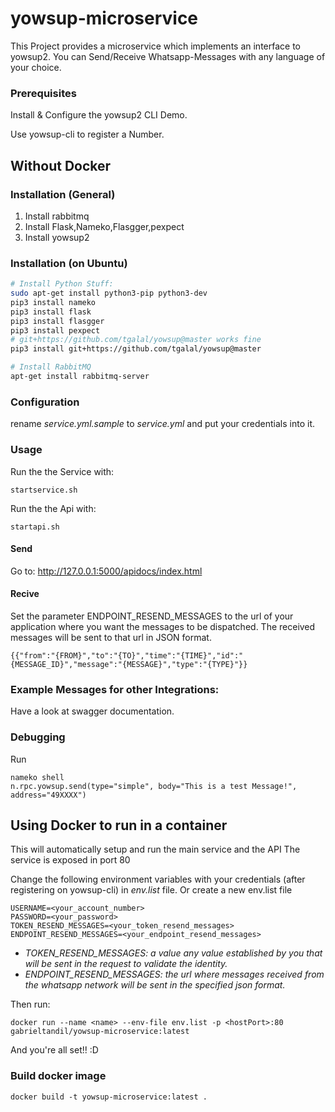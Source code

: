 # yowsup-microservice
This Project provides a microservice which implements an interface to yowsup2. You can Send/Receive Whatsapp-Messages with any language of your choice.

### Prerequisites

Install & Configure the yowsup2 CLI Demo.

Use yowsup-cli to register a Number.

## Without Docker

### Installation (General)

1. Install rabbitmq
2. Install Flask,Nameko,Flasgger,pexpect
3. Install yowsup2

### Installation (on Ubuntu)

```bash
# Install Python Stuff:
sudo apt-get install python3-pip python3-dev
pip3 install nameko
pip3 install flask
pip3 install flasgger
pip3 install pexpect
# git+https://github.com/tgalal/yowsup@master works fine
pip3 install git+https://github.com/tgalal/yowsup@master 

# Install RabbitMQ
apt-get install rabbitmq-server

```


### Configuration

rename *service.yml.sample* to *service.yml* and put your credentials into it.


### Usage

Run the the Service with:
```
startservice.sh
```

Run the the Api with:
```
startapi.sh
```
#### Send
Go to:
http://127.0.0.1:5000/apidocs/index.html

#### Recive
Set the parameter ENDPOINT_RESEND_MESSAGES to the url of your application where you want the messages to be dispatched.
The received messages will be sent to that url in JSON format.
```
{{"from":"{FROM}","to":"{TO}","time":"{TIME}","id":"{MESSAGE_ID}","message":"{MESSAGE}","type":"{TYPE}"}}
```

### Example Messages for other Integrations:

Have a look at swagger documentation.

### Debugging

Run
```
nameko shell
n.rpc.yowsup.send(type="simple", body="This is a test Message!", address="49XXXX")
```

## Using Docker to run in a container

This will automatically setup and run the main service and the API
The service is exposed in port 80

Change the following environment variables with your credentials (after registering on yowsup-cli) in *env.list* file.
Or create a new env.list file

```
USERNAME=<your_account_number>
PASSWORD=<your_password>
TOKEN_RESEND_MESSAGES=<your_token_resend_messages>
ENDPOINT_RESEND_MESSAGES=<your_endpoint_resend_messages>
```
- *TOKEN_RESEND_MESSAGES: a value any value established by you that will be sent in the request to validate the identity.*
- *ENDPOINT_RESEND_MESSAGES: the url where messages received from the whatsapp network will be sent in the specified json format.*

Then run:

```
docker run --name <name> --env-file env.list -p <hostPort>:80 gabrieltandil/yowsup-microservice:latest
```

And you're all set!! :D

### Build docker image

```
docker build -t yowsup-microservice:latest .
```
